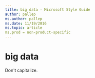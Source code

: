 ```yaml
---
title: big data - Microsoft Style Guide
author: pallep
ms.author: pallep
ms.date: 11/19/2016
ms.topic: article
ms.prod = non-product-specific
---
```


# big data

Don't capitalize.
